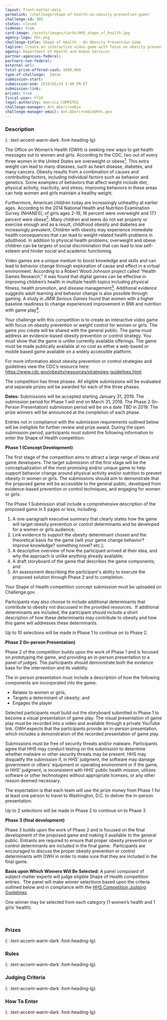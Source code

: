 ```yaml
---
layout: front-matter-data
permalink: /challenge/shape-of-health-an-obesity-prevention-game/
challenge-id: 985
status: closed
sidenav: true
card-image: /assets/images/cards/HHS_shape_of_health.jpg
agency-logo: hhs.png
challenge-title: Shape of Health - An Obesity Prevention Game
tagline: Create an interactive video game with focus on obesity prevention or weight control for women or girls.
agency: Department of Health and Human Services
partner-agencies-federal: 
partners-non-federal: 
external-url:
total-prize-offered-cash: $900,000
type-of-challenge:  Ideas
submission-start: 
submission-end: 2019/05/24 5:00 PM ET
submission-link:  
prizes: true
fiscal-year: FY19
legal-authority: America COMPETES
challenge-manager: Ann Abercrombie
challenge-manager-email: Ann.Abercrombie@hhs.gov 
---
```




<!-- Description start -->
### Description
{: .text-accent-warm-dark .font-heading-lg}

<p>The Office on Women&rsquo;s Health (OWH) is seeking new ways to get health messages out to women and girls. According to the CDC, two out of every three women in the United States are overweight or obese<a href="https://www.cdc.gov/nchs/fastats/obesity-overweight.htm" target="_blank" rel="noopener"><sup>1</sup></a>. This extra weight can lead to many diseases, such as heart disease, diabetes, and many cancers. Obesity results from a combination of causes and contributing factors, including individual factors such as behavior and genetics. Some examples of behaviors that affect weight include diet, physical activity, inactivity, and stress. Improving behaviors in these areas can help women and girls maintain a healthy weight.</p>
<p>Furthermore, American children today are increasingly unhealthy at earlier ages. According to the 2014 National Health and Nutrition Examination Survey (NHANES), of girls ages 2-19, 16 percent were overweight and 17.1 percent were obese<a href="https://www.niddk.nih.gov/health-information/health-statistics/overweight-obesity" target="_blank" rel="noopener"><sup>2</sup></a>. Many children and teens do not eat properly or exercise enough and as a result, childhood obesity and diabetes are increasingly prevalent. Children with obesity may experience immediate health consequences that can lead to weight-related health problems in adulthood. In addition to physical health problems, overweight and obese children can be targets of social discrimination that can lead to low self-esteem and hinder social and academic functioning.</p>
<p>Video games are a unique medium to boost knowledge and skills and can lead to behavior change through exploration of cause and effect in a virtual environment. According to a Robert Wood Johnson project called &ldquo;Health Games Research,&rdquo; it was found that digital games can be effective in improving children&rsquo;s health in multiple health topics including physical fitness, health promotion, and disease management<a href="http://healthgamesresearch.org/our-publications/research-briefs/Game-Changer" target="_blank" rel="noopener"><sup>3</sup></a>. Additional evidence suggests adult learning and behavior change is also possible through gaming. A study in <em>JMIR Serious Games</em> found that women with a higher baseline readiness to change experienced improvement in BMI and nutrition with game play<a href="http://doi.org/10.2196/games.4977" target="_blank" rel="noopener"><sup>4</sup></a>.&nbsp;&nbsp;</p>
<p>Your challenge with this competition is to create an interactive video game with focus on obesity prevention or weight control for women or girls. The game you create will be shared with the general public. The game must address an evidence-based obesity prevention or control strategy. You must show that the game is unlike currently available offerings. The game must be made publically available at no cost as either a web-based or mobile based game available on a widely accessible platform.&nbsp;</p>
<p>For more information about obesity prevention or control strategies and guidelines view the CDC&rsquo;s resource here: <a href="https://www.cdc.gov/obesity/resources/strategies-guidelines.html" target="_blank" rel="noopener">https://www.cdc.gov/obesity/resources/strategies-guidelines.html</a>.</p>
<p>The competition has three phases. All eligible submissions will be evaluated and separate prizes will be awarded for each of the three phases.</p>
<p><strong>Dates:</strong> Submissions will be accepted starting January 31, 2019. The submission period for Phase 1 will end on March 31, 2019. The Phase 2 (In-Person Presentation) submission period will be on a date TBD in 2019. The prize winners will be announced at the completion of each phase.&nbsp; &nbsp;</p>
<p>Entries not in compliance with the submission requirements outlined below will be ineligible for further review and prize award. During the open submission period, participants must submit the following information to enter the Shape of Health competition:</p>
<p><strong>Phase 1 (Concept Development)&nbsp;</strong></p>
<p>The first stage of the competition aims to attract a large range of ideas and game developers. The target submission of the first stage will be the conceptualization of the most promising and/or unique game to help support behavior change around physical activity and/or nutrition to prevent obesity in women or girls. The submissions should aim to demonstrate that the proposed game will be accessible to the general public, developed from evidence-based prevention or control techniques, and engaging for women or girls.</p>
<p>The Phase 1 Submission shall include a comprehensive description of the proposed game in 5 pages or less, including:</p>
<ol>
<li>A one-paragraph executive summary that clearly states how the game will target obesity prevention or control determinants and be developed for a women or girls audience;</li>
<li>Link evidence to support the obesity determinant chosen and the theoretical basis for the game (will your game change behavior? improve knowledge? something novel? etc.);</li>
<li>A descriptive overview of how the participant arrived at their idea, and why the approach is unlike anything already available;</li>
<li>A draft storyboard of the game that describes the game components; and</li>
<li>An assessment describing the participant's ability to execute the proposed solution through Phase 2 and to completion.</li>
</ol>
<p>Your Shape of Health competition concept submission must be uploaded on Challenge.gov.&nbsp;</p>
<p>Participants may also choose to include additional determinants that contribute to obesity not discussed in the provided resources.&nbsp; If additional determinants are included, the participant should include a short description of how these determinants may contribute to obesity and how this game will addresses these determinants.</p>
<p>Up to 10 selections will be made in Phase 1 to continue on to Phase 2.</p>
<p><strong>Phase 2 (In-person Presentation)</strong></p>
<p>Phase 2 of the competition builds upon the work of Phase 1 and is focused on prototyping the game, and providing an in-person presentation to a panel of judges. The participants should demonstrate both the evidence base for the intervention and its viability.</p>
<p>The in-person presentation must include a description of how the following components are incorporated into the game:</p>
<ul>
<li>Relates to women or girls;</li>
<li>Targets a determinant of obesity; and</li>
<li>Engages the player</li>
</ul>
<p>Selected participants must build out the storyboard submitted in Phase 1 to become a visual presentation of game play. The visual presentation of game play must be recorded into a video and available through a private YouTube link. OWH expects that the participants provide an in-person presentation, which includes a demonstration of the recorded presentation of game play.</p>
<p>Submissions must be free of security threats and/or malware. Participants agree that HHS may conduct testing on the submission to determine whether malware or other security threats may be present. HHS may disqualify the submission if, in HHS&rsquo; judgment, the software may damage government or others&rsquo; equipment or operating environment or if the game, in HHS&rsquo; judgment, is inconsistent with HHS&rsquo; public health mission, utilizes software or other technologies without appropriate licenses, or any other reason deemed necessary.</p>
<p>The expectation is that each team will use the prize money from Phase 1 for at least one person to travel to Washington, D.C. to deliver the in-person presentation.</p>
<p>Up to 2 selections will be made in Phase 2 to continue on to Phase 3</p>
<p><strong>Phase 3 (final development)</strong></p>
<p>Phase 3 builds upon the work of Phase 2 and is focused on the final development of the proposed game and making it available to the general public. Entrants are required to ensure that proper obesity prevention or control determinants are included in the final game.&nbsp; Participants are encouraged to discuss the proper obesity prevention or control determinants with OWH in order to make sure that they are included in the final game.</p>
<p><strong>Basis upon Which Winners Will Be Selected:</strong> A panel composed of subject-matter experts will judge eligible Shape of Health competition entries.&nbsp; The panel will make winner selections based upon the criteria outlined below and in compliance with the <a href="https://www.hhs.gov/idealab/wp-content/uploads/2014/04/HHS-COMPETITION-JUDGING-GUIDELINES.pdf" target="_blank" rel="noopener">HHS Competition Judging Guidelines</a>.</p>
<p>One winner may be selected from each category (1 women&rsquo;s health and 1 girls&rsquo; health).&nbsp;</p>
<p>&nbsp;</p>

<!-- Prizes start -->
### Prizes
{: .text-accent-warm-dark .font-heading-lg}



<!-- Rules start -->
### Rules 
{: .text-accent-warm-dark .font-heading-lg}


<!-- Judging start -->
### Judging Criteria
{: .text-accent-warm-dark .font-heading-lg}



<!--  How To Enter start -->
### How To Enter
{: .text-accent-warm-dark .font-heading-lg}

